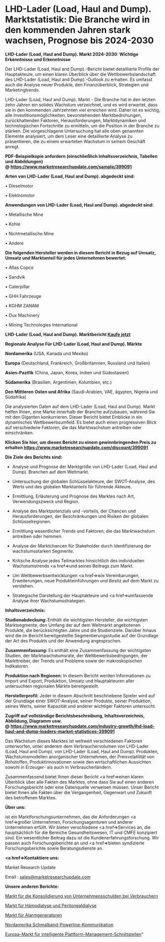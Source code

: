 # LHD-Lader (Load, Haul and Dump). Marktstatistik: Die Branche wird in den kommenden Jahren stark wachsen, Prognose bis 2024-2030

<strong>LHD-Lader (Load, Haul and Dump). Markt 2024-2030: Wichtige Erkenntnisse und Erkenntnisse</strong>

Der LHD-Lader (Load, Haul and Dump).-Bericht bietet detaillierte Profile der Hauptakteure, um einen klaren Überblick über die Wettbewerbslandschaft des LHD-Lader (Load, Haul and Dump).-Outlook zu erhalten. Es umfasst auch die Analyse neuer Produkte, den Finanzüberblick, Strategien und Marketingtrends.

LHD-Lader (Load, Haul and Dump). Markt - Die Branche hat in den letzten zehn Jahren ein solides Wachstum verzeichnet, und es wird erwartet, dass sie in den kommenden Jahrzehnten viel erreichen wird. Daher ist es wichtig, alle Investitionsmöglichkeiten, bevorstehenden Marktbedrohungen, zurückhaltenden Faktoren, Herausforderungen, Marktdynamiken und technologischen Fortschritte zu ermitteln, um die Position in der Branche zu stärken. Die vorgeschlagene Untersuchung hat alle oben genannten Elemente analysiert, um dem Leser eine detaillierte Analyse zu präsentieren, die zu einem erwarteten Wachstum in seinem Geschäft anregt.

<strong><b>PDF-Beispielkopie anfordern (einschließlich Inhaltsverzeichnis, Tabellen und Abbildungen) @ </b></strong><strong><a href=https://www.marketresearchupdate.com/sample/399091><strong>https://www.marketresearchupdate.com/sample/399091</u></a></strong></strong>

<strong>Arten von LHD-Lader (Load, Haul and Dump). abgedeckt sind:</strong>

• Dieselmotor

• Elektromotor

<strong>Anwendungen von LHD-Lader (Load, Haul and Dump). abgedeckt sind:</strong>

• Metallische Mine

• Kohle

• Nichtmetallische Mine

• Andere

<strong>Die folgenden Hersteller werden in diesem Bericht in Bezug auf Umsatz, Umsatz und Marktanteil für jedes Unternehmen bewertet:</strong>

• Atlas Copco

• Sandvik

• Caterpillar

• GHH Fahrzeuge

• KGHM ZANAM

• Dux Machinery

• Mining Technologies International

<strong>LHD-Lader (Load, Haul and Dump). Marktbericht <a href=https://www.marketresearchupdate.com/buynow/399091>Kaufe jetzt</a></strong>

<strong>Regionale Analyse Für LHD-Lader (Load, Haul and Dump). Märkte</strong>

<strong>Nordamerika</strong> (USA, Kanada und Mexiko)

<strong>Europa</strong> (Deutschland, Frankreich, Großbritannien, Russland und Italien)

<strong>Asien-Pazifik</strong> (China, Japan, Korea, Indien und Südostasien)

<strong>Südamerika</strong> (Brasilien, Argentinien, Kolumbien, etc.)

<strong>Den Mittleren</strong> <strong>Osten und Afrika</strong> (Saudi-Arabien, VAE, ägypten, Nigeria und Südafrika)

Die analysierten Daten auf dem LHD-Lader (Load, Haul and Dump). Markt helfen Ihnen, eine Marke innerhalb der Branche aufzubauen, während Sie mit den Giganten konkurrieren. Dieser Bericht bietet Einblicke in ein dynamisches Wettbewerbsumfeld. Es bietet auch einen progressiven Blick auf verschiedene Faktoren, die das Marktwachstum antreiben oder einschränken.

<strong>Klicken Sie hier, um diesen Bericht zu einem gewinnbringenden Preis zu erhalten
</strong><strong><a href=https://www.marketresearchupdate.com/discount/399091>https://www.marketresearchupdate.com/discount/399091</b></u></strong></a>

<strong>Die Ziele des Berichts sind:</strong>

- Analyse und Prognose der Marktgröße von LHD-Lader (Load, Haul and Dump). Branchen auf dem Weltmarkt.

- Untersuchung der globalen Schlüsselakteure, der SWOT-Analyse, des Werts und des globalen Marktanteils für führende Akteure.

- Ermittlung, Erläuterung und Prognose des Marktes nach Art, Verwendungszweck und Region.

- Analyse des Marktpotenzials und -vorteils, der Chancen und Herausforderungen, der Beschränkungen und Risiken der globalen Schlüsselregionen.

- Ermittlung wesentlicher Trends und Faktoren, die das Marktwachstum antreiben oder hemmen.

- Analyse der Marktchancen für Stakeholder durch Identifizierung der wachstumsstarken Segmente.

- Kritische Analyse jedes Teilmarktes hinsichtlich des individuellen Wachstumstrends <a href=>und</a> seines Beitrags zum Markt.

- Um Wettbewerbsentwicklungen <a href=>wie</a> Vereinbarungen, Erweiterungen, neue Produkteinführungen und Besitz auf dem Markt zu verstehen.

- Strategische Darstellung der Hauptakteure und <a href=>umfas</a>sende Analyse ihrer Wachstumsstrategien.

<strong>Inhaltsverzeichnis:</strong>

<strong>Studienabdeckung:</strong> Enthält die wichtigsten Hersteller, die wichtigsten Marktsegmente, den Umfang der auf dem Weltmarkt angebotenen Produkte, die berücksichtigten Jahre und die Studienziele. Darüber hinaus wird die im Bericht bereitgestellte Segmentierungsstudie auf der Grundlage der Art des Produkts und der Anwendung angesprochen.

<strong>Zusammenfassung:</strong> Es enthält eine Zusammenfassung der wichtigsten Studien, der Marktwachstumsrate, der Wettbewerbsbedingungen, der Markttreiber, der Trends und Probleme sowie der makroskopischen Indikatoren.

<strong>Produktion nach Regionen:</strong> In diesem Bericht werden Informationen zu Import und Export, Produktion, Umsatz und Hauptakteuren aller untersuchten regionalen Märkte bereitgestellt.

<strong>Herstellerprofil:</strong> Jeder in diesem Abschnitt beschriebene Spieler wird auf der Grundlage einer SWOT-Analyse, seiner Produkte, seiner Produktion, seines Werts, seiner Kapazität und anderer wichtiger Faktoren untersucht.

<strong><b>Zugriff auf vollständige Berichtsbeschreibung, Inhaltsverzeichnis, Abbildung, Diagramm usw. @ </b></strong><strong><a href=https://www.marketresearchupdate.com/industry-growth/lhd-load-haul-and-dump-loaders-market-statistices-399091>https://www.marketresearchupdate.com/industry-growth/lhd-load-haul-and-dump-loaders-market-statistices-399091</a></strong>

Das Wachstum dieses Marktes ist weltweit verschiedenen Faktoren unterworfen, unter anderem dem Verbrauchervolumen von LHD-Lader (Load, Haul and Dump). von LHD-Lader (Load, Haul and Dump). Produkten, Wachstumsmodellen anorganischer Unternehmen, der Preisvolatilität von Rohstoffen, Produktinnovationen sowie den wirtschaftlichen Aussichten sowohl in Erzeuger- als auch in Verbraucherländern.

Zusammenfassend bietet Ihnen dieser Bericht <a href=>einen</a> klaren Überblick über alle Fakten des Marktes, ohne dass Sie auf einen anderen Forschungsbericht oder eine Datenquelle verweisen müssen. Unser Bericht bietet Ihnen alle Fakten über die Vergangenheit, Gegenwart und Zukunft des betroffenen Marktes.

<strong>Über uns:</strong>

 ist ein Marktforschungsunternehmen, das die Anforderungen <a href=>großer</a> Unternehmen, Forschungsagenturen und anderer Unternehmen erfüllt. Wir bieten verschiedene <a href=>Services</a> an, die hauptsächlich für die Bereiche Gesundheitswesen, IT und CMFE konzipiert sind. Ein wesentlicher Beitrag dazu ist die Kundenerfahrungsforschung. Wir passen auch Forschungsberichte an und <a href=>bieten</a> syndizierte Forschungsberichte sowie Beratungsdienste an.

<strong><a href=>Kontaktiere uns:</a></strong>

Market Research Update

Email : sales@marketresearchupdate.com

<strong>Unsere anderen Berichte:</strong>

<a href=https://www.linkedin.com/pulse/consumer-corporate-debt-consolidation-market-1f>Markt für die Konsolidierung von Unternehmensschulden bei Verbrauchern</a>

<a href=https://www.linkedin.com/pulse/hemodialysis-peritoneal-dialysis-market-2023-remarking>Markt für Hämodialyse und Peritonealdialyse</a>

<a href=https://www.linkedin.com/pulse/alarm-generator-market-size-share-outlook-growth-prospects>Markt für Alarmgeneratoren</a>

<a href=https://www.linkedin.com/pulse/north-america-narrowband-powerline-communication>Nordamerika Schmalband-Powerline-Kommunikation</a>

<a href=https://www.linkedin.com/pulse/europe-intelligent-platform-management-interface-market>Europa-Markt für intelligente Plattform-Management-Schnittstellen</a>"
